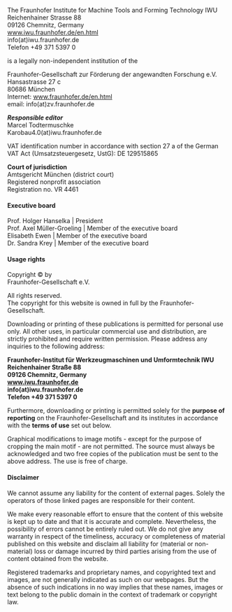 The Fraunhofer Institute for Machine Tools and Forming Technology IWU  
Reichenhainer Strasse 88  
09126 Chemnitz, Germany  
www.iwu.fraunhofer.de/en.html  
info(at)iwu.fraunhofer.de  
Telefon +49 371 5397 0  

is a legally non-independent institution of the

Fraunhofer-Gesellschaft zur Förderung der angewandten Forschung e.V.  
Hansastrasse 27 c  
80686 München  
Internet: www.fraunhofer.de/en.html  
email: info(at)zv.fraunhofer.de  

___Responsible editor___  
Marcel Todtermuschke  
Karobau4.0(at)iwu.fraunhofer.de

VAT identification number in accordance with section 27 a of the German VAT Act (Umsatzsteuergesetz, UstG): DE 129515865 

__Court of jurisdiction__  
Amtsgericht  München (district court)  
Registered nonprofit association   
Registration no. VR 4461  




#### Executive board

Prof. Holger Hanselka | President  
Prof. Axel Müller-Groeling | Member of the executive board  
Elisabeth Ewen | Member of the executive board  
Dr. Sandra Krey | Member of the executive board  


#### Usage rights

Copyright © by  
Fraunhofer-Gesellschaft e.V.

All rights reserved.  
The copyright for this website is owned in full by the Fraunhofer-Gesellschaft.

Downloading or printing of these publications is permitted for personal use only. All other uses, in particular commercial use and distribution, are strictly prohibited and require written permission. Please address any inquiries to the following address:

__Fraunhofer-Institut für Werkzeugmaschinen und Umformtechnik IWU  
Reichenhainer Straße 88  
09126 Chemnitz, Germany  
www.iwu.fraunhofer.de  
info(at)iwu.fraunhofer.de  
Telefon +49 371 5397 0__

Furthermore, downloading or printing is permitted solely for the __purpose of reporting__ on the Fraunhofer-Gesellschaft and its institutes in accordance with the __terms of use__ set out below.

Graphical modifications to image motifs - except for the purpose of cropping the main motif - are not permitted. The source must always be acknowledged and two free copies of the publication must be sent to the above address. The use is free of charge.


#### Disclaimer

We cannot assume any liability for the content of external pages. Solely the operators of those linked pages are responsible for their content.

We make every reasonable effort to ensure that the content of this website is kept up to date and that it is accurate and complete. Nevertheless, the possibility of errors cannot be entirely ruled out. We do not give any warranty in respect of the timeliness, accuracy or completeness of material published on this website and disclaim all liability for (material or non-material) loss or damage incurred by third parties arising from the use of content obtained from the website.

Registered trademarks and proprietary names, and copyrighted text and images, are not generally indicated as such on our webpages. But the absence of such indications in no way implies that these names, images or text belong to the public domain in the context of trademark or copyright law.
